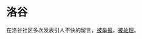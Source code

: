 # 洛谷

在洛谷社区多次发表引人不快的留言，[被举报](https://lglg.top/685286/10#5387107)，[被处理](https://lglg.top/685286/11#5388986)。
